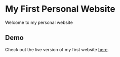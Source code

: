 # My First Personal Website
Welcome to my personal website

## Demo

Check out the live version of my first website [here](https://petarisakovic.ca/).
